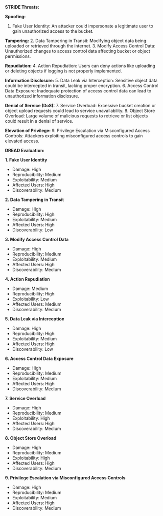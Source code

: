 **STRIDE Threats:**

**Spoofing:**
1. Fake User Identity: An attacker could impersonate a legitimate user to gain unauthorized access to the bucket.

**Tampering:**
2. Data Tampering in Transit: Modifying object data being uploaded or retrieved through the internet.
3. Modify Access Control Data: Unauthorized changes to access control data affecting bucket or object permissions.

**Repudiation:**
4. Action Repudiation: Users can deny actions like uploading or deleting objects if logging is not properly implemented.

**Information Disclosure:**
5. Data Leak via Interception: Sensitive object data could be intercepted in transit, lacking proper encryption.
6. Access Control Data Exposure: Inadequate protection of access control data can lead to unauthorized information disclosure.

**Denial of Service (DoS):**
7. Service Overload: Excessive bucket creation or object upload requests could lead to service unavailability.
8. Object Store Overload: Large volume of malicious requests to retrieve or list objects could result in a denial of service.

**Elevation of Privilege:**
9. Privilege Escalation via Misconfigured Access Controls: Attackers exploiting misconfigured access controls to gain elevated access.

**DREAD Evaluation:**

**1. Fake User Identity**
   - Damage: High
   - Reproducibility: Medium
   - Exploitability: Medium
   - Affected Users: High
   - Discoverability: Medium

**2. Data Tampering in Transit**
   - Damage: High
   - Reproducibility: High
   - Exploitability: Medium
   - Affected Users: High
   - Discoverability: Low

**3. Modify Access Control Data**
   - Damage: High
   - Reproducibility: Medium
   - Exploitability: Medium
   - Affected Users: High
   - Discoverability: Medium

**4. Action Repudiation**
   - Damage: Medium
   - Reproducibility: High
   - Exploitability: Low
   - Affected Users: Medium
   - Discoverability: Medium

**5. Data Leak via Interception**
   - Damage: High
   - Reproducibility: High
   - Exploitability: Medium
   - Affected Users: High
   - Discoverability: Low

**6. Access Control Data Exposure**
   - Damage: High
   - Reproducibility: Medium
   - Exploitability: Medium
   - Affected Users: High
   - Discoverability: Medium

**7. Service Overload**
   - Damage: High
   - Reproducibility: Medium
   - Exploitability: High
   - Affected Users: High
   - Discoverability: Medium

**8. Object Store Overload**
   - Damage: High
   - Reproducibility: Medium
   - Exploitability: High
   - Affected Users: High
   - Discoverability: Medium

**9. Privilege Escalation via Misconfigured Access Controls**
   - Damage: High
   - Reproducibility: Medium
   - Exploitability: Medium
   - Affected Users: High
   - Discoverability: Medium